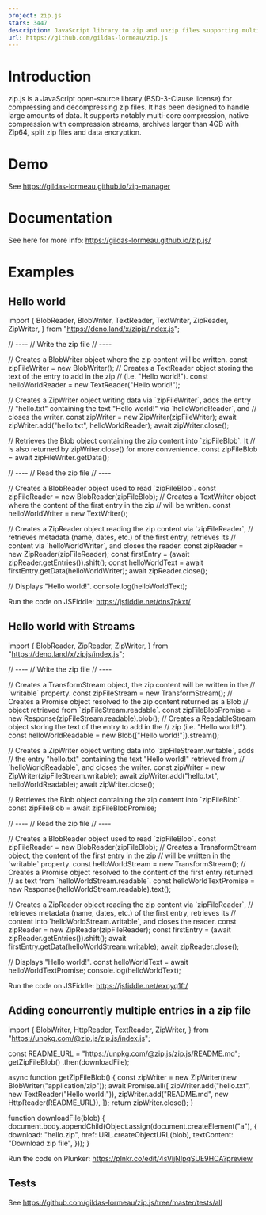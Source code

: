 ```yaml
---
project: zip.js
stars: 3447
description: JavaScript library to zip and unzip files supporting multi-core compression, compression streams, zip64, split files and encryption.
url: https://github.com/gildas-lormeau/zip.js
---
```


Introduction
============

zip.js is a JavaScript open-source library (BSD-3-Clause license) for compressing and decompressing zip files. It has been designed to handle large amounts of data. It supports notably multi-core compression, native compression with compression streams, archives larger than 4GB with Zip64, split zip files and data encryption.

Demo
====

See https://gildas-lormeau.github.io/zip-manager

Documentation
=============

See here for more info: https://gildas-lormeau.github.io/zip.js/

Examples
========

Hello world
-----------

import {
  BlobReader,
  BlobWriter,
  TextReader,
  TextWriter,
  ZipReader,
  ZipWriter,
} from "https://deno.land/x/zipjs/index.js";

// ----
// Write the zip file
// ----

// Creates a BlobWriter object where the zip content will be written.
const zipFileWriter \= new BlobWriter();
// Creates a TextReader object storing the text of the entry to add in the zip
// (i.e. "Hello world!").
const helloWorldReader \= new TextReader("Hello world!");

// Creates a ZipWriter object writing data via \`zipFileWriter\`, adds the entry
// "hello.txt" containing the text "Hello world!" via \`helloWorldReader\`, and
// closes the writer.
const zipWriter \= new ZipWriter(zipFileWriter);
await zipWriter.add("hello.txt", helloWorldReader);
await zipWriter.close();

// Retrieves the Blob object containing the zip content into \`zipFileBlob\`. It
// is also returned by zipWriter.close() for more convenience.
const zipFileBlob \= await zipFileWriter.getData();

// ----
// Read the zip file
// ----

// Creates a BlobReader object used to read \`zipFileBlob\`.
const zipFileReader \= new BlobReader(zipFileBlob);
// Creates a TextWriter object where the content of the first entry in the zip
// will be written.
const helloWorldWriter \= new TextWriter();

// Creates a ZipReader object reading the zip content via \`zipFileReader\`,
// retrieves metadata (name, dates, etc.) of the first entry, retrieves its
// content via \`helloWorldWriter\`, and closes the reader.
const zipReader \= new ZipReader(zipFileReader);
const firstEntry \= (await zipReader.getEntries()).shift();
const helloWorldText \= await firstEntry.getData(helloWorldWriter);
await zipReader.close();

// Displays "Hello world!".
console.log(helloWorldText);

Run the code on JSFiddle: https://jsfiddle.net/dns7pkxt/

Hello world with Streams
------------------------

import {
  BlobReader,
  ZipReader,
  ZipWriter,
} from "https://deno.land/x/zipjs/index.js";

// ----
// Write the zip file
// ----

// Creates a TransformStream object, the zip content will be written in the
// \`writable\` property.
const zipFileStream \= new TransformStream();
// Creates a Promise object resolved to the zip content returned as a Blob
// object retrieved from \`zipFileStream.readable\`.
const zipFileBlobPromise \= new Response(zipFileStream.readable).blob();
// Creates a ReadableStream object storing the text of the entry to add in the
// zip (i.e. "Hello world!").
const helloWorldReadable \= new Blob(\["Hello world!"\]).stream();

// Creates a ZipWriter object writing data into \`zipFileStream.writable\`, adds
// the entry "hello.txt" containing the text "Hello world!" retrieved from
// \`helloWorldReadable\`, and closes the writer.
const zipWriter \= new ZipWriter(zipFileStream.writable);
await zipWriter.add("hello.txt", helloWorldReadable);
await zipWriter.close();

// Retrieves the Blob object containing the zip content into \`zipFileBlob\`.
const zipFileBlob \= await zipFileBlobPromise;

// ----
// Read the zip file
// ----

// Creates a BlobReader object used to read \`zipFileBlob\`.
const zipFileReader \= new BlobReader(zipFileBlob);
// Creates a TransformStream object, the content of the first entry in the zip
// will be written in the \`writable\` property.
const helloWorldStream \= new TransformStream();
// Creates a Promise object resolved to the content of the first entry returned
// as text from \`helloWorldStream.readable\`.
const helloWorldTextPromise \= new Response(helloWorldStream.readable).text();

// Creates a ZipReader object reading the zip content via \`zipFileReader\`,
// retrieves metadata (name, dates, etc.) of the first entry, retrieves its
// content into \`helloWorldStream.writable\`, and closes the reader.
const zipReader \= new ZipReader(zipFileReader);
const firstEntry \= (await zipReader.getEntries()).shift();
await firstEntry.getData(helloWorldStream.writable);
await zipReader.close();

// Displays "Hello world!".
const helloWorldText \= await helloWorldTextPromise;
console.log(helloWorldText);

Run the code on JSFiddle: https://jsfiddle.net/exnyq1ft/

Adding concurrently multiple entries in a zip file
--------------------------------------------------

import {
  BlobWriter,
  HttpReader,
  TextReader,
  ZipWriter,
} from "https://unpkg.com/@zip.js/zip.js/index.js";

const README\_URL \= "https://unpkg.com/@zip.js/zip.js/README.md";
getZipFileBlob()
  .then(downloadFile);

async function getZipFileBlob() {
  const zipWriter \= new ZipWriter(new BlobWriter("application/zip"));
  await Promise.all(\[
    zipWriter.add("hello.txt", new TextReader("Hello world!")),
    zipWriter.add("README.md", new HttpReader(README\_URL)),
  \]);
  return zipWriter.close();
}

function downloadFile(blob) {
  document.body.appendChild(Object.assign(document.createElement("a"), {
    download: "hello.zip",
    href: URL.createObjectURL(blob),
    textContent: "Download zip file",
  }));
}

Run the code on Plunker: https://plnkr.co/edit/4sVljNIpqSUE9HCA?preview

Tests
-----

See https://github.com/gildas-lormeau/zip.js/tree/master/tests/all
